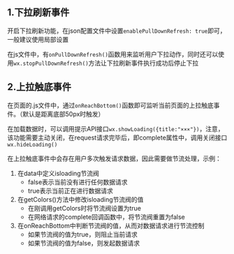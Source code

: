 ## 1.下拉刷新事件

开启下拉刷新功能，在json配置文件中设置`enablePullDownRefresh: true`即可，一般建议使用局部设置

在js文件中，有`onPullDownRefresh()`函数用来监听用户下拉动作，同时还可以使用`wx.stopPullDownRefresh()`方法让下拉刷新事件执行成功后停止下拉

## 2.上拉触底事件

在页面的.js文件中，通过`onReachBottom()`函数即可监听当前页面的上拉触底事件。（默认是距离底部50px时触发）

 在加载数据时，可以调用提示API接口`wx.showLoading({title:"×××"})`，注意，该功能需要主动关闭，在request请求完毕后，即complete属性中，调用关闭接口`wx.hideLoading()`

在上拉触底事件中会存在用户多次触发请求数据，因此需要做节流处理，示例：

1. 在data中定义isloading节流阀
   - false表示当前没有进行任何数据请求
   - true表示当前正在进行数据请求
2. 在getColors()方法中修改isloading节流阀的值
   - 在刚调用getColors时将节流阀设置为true
   - 在网络请求的complete回调函数中，将节流阀重置为false
3. 在onReachBottom中判断节流阀的值，从而对数据请求进行节流控制
   - 如果节流阀的值为true，则阻止当前请求
   - 如果节流阀的值为false，则发起数据请求